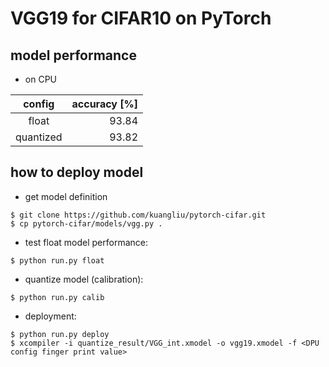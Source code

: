 # VGG19 for CIFAR10 on PyTorch

## model performance

- on CPU

| config    | accuracy [%] |
|:---------:|-------------:|
| float     |        93.84 |
| quantized |        93.82 |

## how to deploy model

- get model definition

```shell
$ git clone https://github.com/kuangliu/pytorch-cifar.git
$ cp pytorch-cifar/models/vgg.py .
```

- test float model performance:

```shell
$ python run.py float
```

- quantize model (calibration):

```shell
$ python run.py calib
```

- deployment:

```shell
$ python run.py deploy
$ xcompiler -i quantize_result/VGG_int.xmodel -o vgg19.xmodel -f <DPU config finger print value>
```
